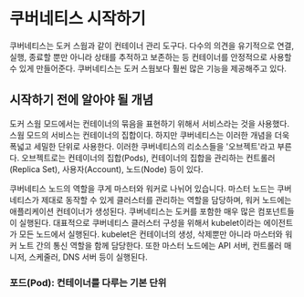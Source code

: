 # 쿠버네티스 시작하기

쿠버네티스는 도커 스웜과 같이 컨테이너 관리 도구다. 다수의 의견을 유기적으로 연결, 실행, 종료할 뿐만 아니라 상태를 추적하고 보존하는 등 컨테이너를 안정적으로 사용할 수 있게 만들어준다. 쿠버네티스는 도커 스웜보다 훨씬 많은 기능을 제공해주고 있다.

## 시작하기 전에 알아야 될 개념

도커 스웜 모드에서는 컨테이너의 묶음을 표현하기 위해서 서비스라는 것을 사용했다. 스웜 모드의 서비스는 컨테이너의 집합이다. 하지만 쿠버네티스는 이러한 개념을 더욱 폭넓고 세밀한 단위로 사용한다. 이러한 쿠버네티스의 리소스들을 '오브젝트'라고 부른다. 오브젝트로는 컨테이너의 집합(Pods), 컨테이너의 집합을 관리하는 컨트롤러(Replica Set), 사용자(Account), 노드(Node) 등이 있다.

쿠버네티스 노드의 역할을 쿠게 마스터와 워커로 나뉘어 있습니다. 마스터 노드는 쿠버네티스가 제대로 동작할 수 있게 클러스터를 관리하는 역할을 담당하며, 워커 노드에는 애플리케이션 컨테이너가 생성된다. 쿠버네티스는 도커를 포함한 매우 많은 컴포넌트들이 실행된다. 대표적으로 쿠버네티스 클러스터 구성을 위해서 kubelet이라는 에이전트가 모든 노드에서 실행된다. kubelet은 컨테이너의 생성, 삭제뿐만 아니라 마스터와 워커 노트 간의 통신 역할을 함께 담당한다. 또한 마스터 노드에는 API 서버, 컨트롤러 매니저, 스케줄러, DNS 서버 등이 실행된다.

### 포드(Pod): 컨테이너를 다루는 기본 단위